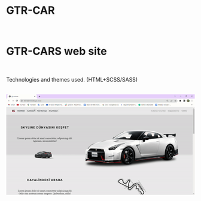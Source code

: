 # GTR-CAR

<br>
<h1> GTR-CARS web site</h1>
<br>
<p>Technologies and themes used. (HTML+SCSS/SASS)</p>
<br>
<img src="/images/gtr-scss.gif">
